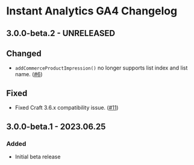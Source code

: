 # Instant Analytics GA4 Changelog

## 3.0.0-beta.2 - UNRELEASED
## Changed
* `addCommerceProductImpression()` no longer supports list index and list name. ([#6](https://github.com/nystudio107/craft-instantanalytics-ga4/issues/6))

## Fixed
* Fixed Craft 3.6.x compatibility issue. ([#11](https://github.com/nystudio107/craft-instantanalytics-ga4/issues/11))

## 3.0.0-beta.1 - 2023.06.25
### Added
* Initial beta release
